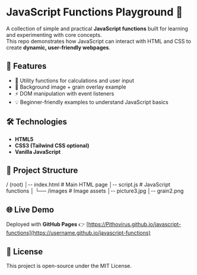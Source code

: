 # JavaScript Functions Playground 🎯

A collection of simple and practical **JavaScript functions** built for learning and experimenting with core concepts.  
This repo demonstrates how JavaScript can interact with HTML and CSS to create **dynamic, user-friendly webpages**.

## 🚀 Features
- 📌 Utility functions for calculations and user input
- 🎨 Background image + grain overlay example
- ⚡ DOM manipulation with event listeners
- 💡 Beginner-friendly examples to understand JavaScript basics

## 🛠️ Technologies
- **HTML5**
- **CSS3 (Tailwind CSS optional)**
- **Vanilla JavaScript**

## 📂 Project Structure
/ (root)
│-- index.html # Main HTML page
│-- script.js # JavaScript functions
│
└── /images # Image assets
│-- picture3.jpg
│-- grain2.png

## 🌐 Live Demo
Deployed with **GitHub Pages** 👉 [https://Pithovirus.github.io/javascript-functions](https://username.github.io/javascript-functions)

## 📜 License
This project is open-source under the MIT License.
